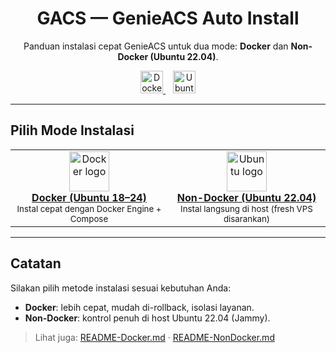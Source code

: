 <!-- README.md (utama) -->
<h1 align="center">GACS — GenieACS Auto Install</h1>

<p align="center">
  Panduan instalasi cepat GenieACS untuk dua mode: <b>Docker</b> dan <b>Non-Docker (Ubuntu 22.04)</b>.
</p>

<p align="center">
  <!-- Tombol besar: Docker -->
  <a href="./README-Docker.md" title="Buka panduan Docker">
    <img alt="Docker Guide" height="36"
         src="https://img.shields.io/badge/Docker-Guide-2496ED?logo=docker&logoColor=white">
  </a>
  &nbsp;&nbsp;
  <!-- Tombol besar: Non Docker -->
  <a href="./README-NonDocker.md" title="Buka panduan Non-Docker (Ubuntu 22.04)">
    <img alt="Ubuntu Non-Docker 22.04" height="36"
         src="https://img.shields.io/badge/Ubuntu-Non--Docker%20(22.04)-E95420?logo=ubuntu&logoColor=white">
  </a>
</p>

---

## Pilih Mode Instalasi
<table>
  <tr>
    <td align="center" width="50%">
      <a href="./README-Docker.md" title="Panduan Docker">
        <img src="https://cdn.simpleicons.org/docker/2496ED" alt="Docker logo" width="64" height="64"><br/>
        <b>Docker (Ubuntu 18–24)</b>
      </a>
      <br/>
      <sub>Instal cepat dengan Docker Engine + Compose</sub>
    </td>
    <td align="center" width="50%">
      <a href="./README-NonDocker.md" title="Panduan Non-Docker (Ubuntu 22.04)">
        <img src="https://cdn.simpleicons.org/ubuntu/E95420" alt="Ubuntu logo" width="64" height="64"><br/>
        <b>Non-Docker (Ubuntu 22.04)</b>
      </a>
      <br/>
      <sub>Instal langsung di host (fresh VPS disarankan)</sub>
    </td>
  </tr>
</table>

---

## Catatan
Silakan pilih metode instalasi sesuai kebutuhan Anda:
- **Docker**: lebih cepat, mudah di-rollback, isolasi layanan.
- **Non-Docker**: kontrol penuh di host Ubuntu 22.04 (Jammy).

> Lihat juga: [README-Docker.md](./README-Docker.md) · [README-NonDocker.md](./README-NonDocker.md)
